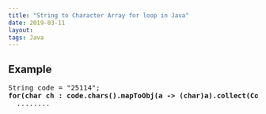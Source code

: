 ```yaml
---
title: "String to Character Array for loop in Java"
date: 2019-03-11
layout:
tags: Java
---
```


## Example
<pre>
String code = "25114";
<b>for(char ch : code.chars().mapToObj(a -> (char)a).collect(Collectors.toList()))</b>
  ........
